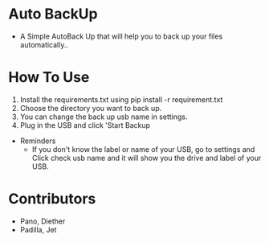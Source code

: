 # Auto BackUp
  - A Simple AutoBack Up that will help you to back up your files automatically..

# How To Use
  1. Install the requirements.txt using pip install -r requirement.txt
  2. Choose the directory you want to back up.
  3. You can change the back up usb name in settings.
  4. Plug in the USB and click 'Start Backup
  - Reminders
    - If you don't know the label or name of your USB, go to settings and Click check usb name and it will show you the drive and label of your USB.

# Contributors
  - Pano, Diether
  - Padilla, Jet    
